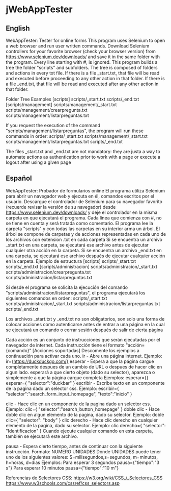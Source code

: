 # jWebAppTester
## English
WebAppTester: Tester for online forms
This program uses Selenium to open a web browser and run user written commands.
Download Selenium controllers for your favorite browser (check your browser version)
from https://www.selenium.dev/downloads/ and save it in the same folder with the program.
Every line starting with #, is ignored.
This program builds a tree the folder "scripts" and subfolders.
The tree is composed of folders and actions in every txt file.
If there is a file _start.txt, that file will be read and executed before proceeding to any other action in that folder.
If there is a file _end.txt, that file will be read and executed after any other action in that folder.

Folder Tree Examples
[scripts]
scripts/_start.txt
scripts/_end.txt
[scripts/management]
scripts/management/_start.txt
scripts/management/crearpregunta.txt
scripts/management/listarpreguntas.txt

If you request the execution of the command "scripts/management/listarpreguntas", the program will run these 
commands in order:
scripts/_start.txt
scripts/management/_start.txt
scripts/management/listarpreguntas.txt
scripts/_end.txt

The files _start.txt and _end.txt are not mandatory: they are justa a way to automate actions as authentication
prior to work with a page or execute a logout after using a given page
## Español
WebAppTester: Probador de formularios online
El programa utiliza Selenium para abrir un navegador web y ejecuta en él, comandos escritos por el usuario.
Descargue el controlador de Selenium para su navegador favorito (recuerde revisar la versión de su navegador) 
desde https://www.selenium.dev/downloads/ y deje el controlador en la misma carpeta en que ejecutará el programa.
Cada línea que comienza con #, no se tiene en cuenta y será tratada como comentario.
El programa lee la carpeta "scripts" y con todas las carpetas en su interior arma un árbol.
El árbol se compone de carpetas y de acciones representadas en cada uno de los archivos con extension .txt en cada carpeta
Si se encuentra un archivo _start.txt en una carpeta, se ejecutará ese archivo antes de ejecutar cualquier otra acción en la carpeta.
Si se encuentra un archivo _end.txt en una carpeta, se ejecutará ese archivo después de ejecutar cualquier acción en la carpeta.
Ejemplo de estructura
[scripts]
scripts/_start.txt
scripts/_end.txt
[scripts/administracion]
scripts/administracion/_start.txt
scripts/administracion/crearpregunta.txt
scripts/administracion/listarpreguntas.txt

Si desde el programa se solicita la ejecución del comando "scripts/administracion/listarpreguntas", el programa ejecutará
los siguientes comandos en orden:
scripts/_start.txt
scripts/administracion/_start.txt
scripts/administracion/listarpreguntas.txt
scripts/_end.txt

Los archivos _start.txt y _end.txt no son obligatorios, son solo una forma de colocar acciones como autenticarse antes de entrar a una 
página en la cual se ejecutará un comando o cerrar sesión después de salir de cierta página

Cada acción es un conjunto de instrucciones que serán ejecutadas por el navegador de internet.
Cada instrucción tiene el formato "acción={comando}"
[Acciones soportadas]
Descomente los ejemplos a continuación para activar cada uno.
ir - Abre una página internet. 
Ejemplo:
ir={https://duckduckgo.com/}
esperar - Espera a que la página cargue completamente despues de un cambio de URL o despues de hacer clic en algun lado.
esperará a que cierto objeto (dado su selector), aparezca o simplemente a que la página cargue completa
Ejemplos:
esperar={}
esperar={
  "selector":"duckbar"
}
escribir - Escribe texto en un componente de la pagina dado un selector css.
Ejemplo:
escribir={
 "selector":"search_form_input_homepage",
 "texto":"inicio"
}

clic - Hace clic en un componente de la pagina dado un selector css.
Ejemplo:
clic={ 
  "selector":"search_button_homepage"
}
doble clic - Hace doble clic en algun elemento de la pagina, dado su selector.
Ejemplo:
doble clic={
    "selector": "body"
}
clic derecho - Hace clic derecho en cualquier elemento de la pagina, dado su selector.
Ejemplo:
clic derecho={
    "selector": "Identificacion"
}
Cuando ejecute cualquier comando en esta carpeta, también se ejecutará este archivo.

pausa - Espera cierto tiempo, antes de continuar con la siguiente instrucción.
Formato: NUMERO UNIDADES
Donde UNIDADES puede tener uno de los siguientes valores: S=milisegundos,s=segundos, m=minutos, h=horas, d=dias
Ejemplos:
Para esperar 3 segundos
pausa={"tiempo":"3 s"}
Para esperar 10 minutos
pausa={"tiempo":"10 m"}

Referencias de Selectores CSS: 
 https://w3.org/wiki/CSS_/_Selectores_CSS
 https://www.w3schools.com/cssref/css_selectors.asp
